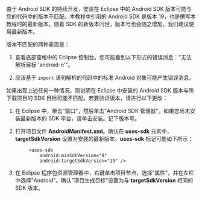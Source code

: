 ﻿由于 Android SDK 的持续开发，安装在 Eclipse 中的 Android SDK 版本可能与您的代码中的版本不匹配。本教程中引用的 Android SDK 是版本 19，也是撰写本教程时的最新版本。随着 SDK 的新版本问世，版本号也会随之增加，我们建议使用最新版本。

版本不匹配的两种表现是：

1. 查看底部窗格中的 Eclipse 控制台。您可能看到以下形式的错误消息："无法解析目标  'android-n'"。

2. 应该基于  `import` 语句解析的代码中的标准 Android 对象可能产生错误消息。

如果出现上述任何一种情况，则说明在 Eclipse 中安装的 Android SDK 版本与所下载项目的 SDK 目标可能不匹配。若要验证版本，请进行以下更改：


1. 在 Eclipse 中，单击"窗口"，然后单击"Android SDK 管理器"。如果您尚未安装最新版本的 SDK 平台，请单击安装。记下版本号。

2. 打开项目文件 **AndroidManifest.xml**。确认在 **uses-sdk** 元素中，**targetSdkVersion** 设置为安装的最新版本。**uses-sdk** 标记可能如下所示：
 
	 	    <uses-sdk
	 	        android:minSdkVersion="8"
	 	        android:targetSdkVersion="19" />
	
3. 在 Eclipse 程序包资源管理器中，右键单击项目节点，选择"属性"，并在左栏中选择"Android"。确认"项目生成目标"设置为与 **targetSdkVersion** 相同的 SDK 版本。
<!--HONumber=41-->
